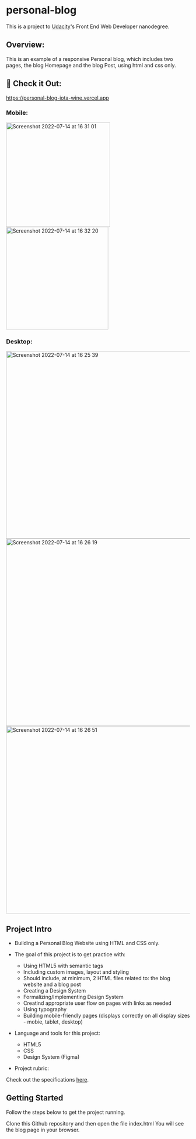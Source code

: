# personal-blog

This is a project to [Udacity](https://www.udacity.com/us)'s Front End Web Developer nanodegree.

## Overview:

This is an example of a responsive Personal blog, which includes two pages, the blog Homepage and the blog Post, using html and css only.

## 👀 Check it Out: 

https://personal-blog-iota-wine.vercel.app

### Mobile:

<img width="285" alt="Screenshot 2022-07-14 at 16 31 01" src="https://user-images.githubusercontent.com/78409024/179207598-e37b8626-ef14-4cdb-b313-e45480465132.png"> <img width="280" alt="Screenshot 2022-07-14 at 16 32 20" src="https://user-images.githubusercontent.com/78409024/179207629-f413a142-a8d1-44eb-a279-4a0ca7329873.png">

### Desktop:

<img width="512" alt="Screenshot 2022-07-14 at 16 25 39" src="https://user-images.githubusercontent.com/78409024/179207146-a1989579-f5c9-4dbc-bacc-8c4feb5f302e.png">  

<img width="512" alt="Screenshot 2022-07-14 at 16 26 19" src="https://user-images.githubusercontent.com/78409024/179207309-d9aaa6c2-bd08-41e8-b094-5dc737c19a3a.png">

<img width="512" alt="Screenshot 2022-07-14 at 16 26 51" src="https://user-images.githubusercontent.com/78409024/179208914-fa308116-c520-4b36-9c29-450eb273118d.png">

## Project Intro

* Building a Personal Blog Website using HTML and CSS only.

* The goal of this project is to get practice with:

  - Using HTML5 with semantic tags
  - Including custom images, layout and styling
  - Should include, at minimum, 2 HTML files related to: the blog website and a blog post
  - Creating a Design System
  - Formalizing/Implementing Design System
  - Creatind appropriate user flow on pages with links as needed 
  - Using typography
  - Building mobile-friendly pages (displays correctly on all display sizes - mobie, tablet, desktop)

* Language and tools for this project:

  - HTML5
  - CSS
  - Design System (Figma)

* Project rubric: 

Check out the specifications [here](https://review.udacity.com/#!/rubrics/2667/view).

## Getting Started

Follow the steps below to get the project running.

Clone this Github repository and then open the file index.html
You will see the blog page in your browser.
